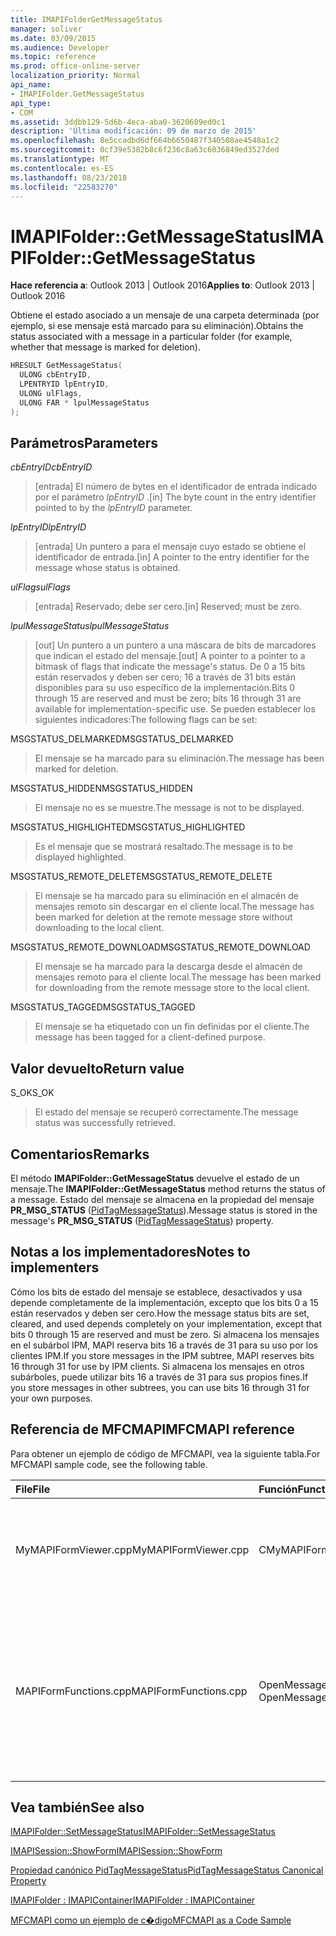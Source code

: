 ```yaml
---
title: IMAPIFolderGetMessageStatus
manager: soliver
ms.date: 03/09/2015
ms.audience: Developer
ms.topic: reference
ms.prod: office-online-server
localization_priority: Normal
api_name:
- IMAPIFolder.GetMessageStatus
api_type:
- COM
ms.assetid: 3ddbb129-5d6b-4eca-aba0-3620609ed0c1
description: 'Última modificación: 09 de marzo de 2015'
ms.openlocfilehash: 8e5ccadbd6df664b6650487f340508ae4548a1c2
ms.sourcegitcommit: 0cf39e5382b8c6f236c8a63c6036849ed3527ded
ms.translationtype: MT
ms.contentlocale: es-ES
ms.lasthandoff: 08/23/2018
ms.locfileid: "22583270"
---
```

# <a name="imapifoldergetmessagestatus"></a><span data-ttu-id="5ecd3-103">IMAPIFolder::GetMessageStatus</span><span class="sxs-lookup"><span data-stu-id="5ecd3-103">IMAPIFolder::GetMessageStatus</span></span>

  
  
<span data-ttu-id="5ecd3-104">**Hace referencia a**: Outlook 2013 | Outlook 2016</span><span class="sxs-lookup"><span data-stu-id="5ecd3-104">**Applies to**: Outlook 2013 | Outlook 2016</span></span> 
  
<span data-ttu-id="5ecd3-105">Obtiene el estado asociado a un mensaje de una carpeta determinada (por ejemplo, si ese mensaje está marcado para su eliminación).</span><span class="sxs-lookup"><span data-stu-id="5ecd3-105">Obtains the status associated with a message in a particular folder (for example, whether that message is marked for deletion).</span></span>
  
```cpp
HRESULT GetMessageStatus(
  ULONG cbEntryID,
  LPENTRYID lpEntryID,
  ULONG ulFlags,
  ULONG FAR * lpulMessageStatus
);
```

## <a name="parameters"></a><span data-ttu-id="5ecd3-106">Parámetros</span><span class="sxs-lookup"><span data-stu-id="5ecd3-106">Parameters</span></span>

 <span data-ttu-id="5ecd3-107">_cbEntryID_</span><span class="sxs-lookup"><span data-stu-id="5ecd3-107">_cbEntryID_</span></span>
  
> <span data-ttu-id="5ecd3-108">[entrada] El número de bytes en el identificador de entrada indicado por el parámetro _lpEntryID_ .</span><span class="sxs-lookup"><span data-stu-id="5ecd3-108">[in] The byte count in the entry identifier pointed to by the  _lpEntryID_ parameter.</span></span> 
    
 <span data-ttu-id="5ecd3-109">_lpEntryID_</span><span class="sxs-lookup"><span data-stu-id="5ecd3-109">_lpEntryID_</span></span>
  
> <span data-ttu-id="5ecd3-110">[entrada] Un puntero a para el mensaje cuyo estado se obtiene el identificador de entrada.</span><span class="sxs-lookup"><span data-stu-id="5ecd3-110">[in] A pointer to the entry identifier for the message whose status is obtained.</span></span>
    
 <span data-ttu-id="5ecd3-111">_ulFlags_</span><span class="sxs-lookup"><span data-stu-id="5ecd3-111">_ulFlags_</span></span>
  
> <span data-ttu-id="5ecd3-112">[entrada] Reservado; debe ser cero.</span><span class="sxs-lookup"><span data-stu-id="5ecd3-112">[in] Reserved; must be zero.</span></span>
    
 <span data-ttu-id="5ecd3-113">_lpulMessageStatus_</span><span class="sxs-lookup"><span data-stu-id="5ecd3-113">_lpulMessageStatus_</span></span>
  
> <span data-ttu-id="5ecd3-114">[out] Un puntero a un puntero a una máscara de bits de marcadores que indican el estado del mensaje.</span><span class="sxs-lookup"><span data-stu-id="5ecd3-114">[out] A pointer to a pointer to a bitmask of flags that indicate the message's status.</span></span> <span data-ttu-id="5ecd3-115">De 0 a 15 bits están reservados y deben ser cero; 16 a través de 31 bits están disponibles para su uso específico de la implementación.</span><span class="sxs-lookup"><span data-stu-id="5ecd3-115">Bits 0 through 15 are reserved and must be zero; bits 16 through 31 are available for implementation-specific use.</span></span> <span data-ttu-id="5ecd3-116">Se pueden establecer los siguientes indicadores:</span><span class="sxs-lookup"><span data-stu-id="5ecd3-116">The following flags can be set:</span></span>
    
<span data-ttu-id="5ecd3-117">MSGSTATUS_DELMARKED</span><span class="sxs-lookup"><span data-stu-id="5ecd3-117">MSGSTATUS_DELMARKED</span></span> 
  
> <span data-ttu-id="5ecd3-118">El mensaje se ha marcado para su eliminación.</span><span class="sxs-lookup"><span data-stu-id="5ecd3-118">The message has been marked for deletion.</span></span>
    
<span data-ttu-id="5ecd3-119">MSGSTATUS_HIDDEN</span><span class="sxs-lookup"><span data-stu-id="5ecd3-119">MSGSTATUS_HIDDEN</span></span> 
  
> <span data-ttu-id="5ecd3-120">El mensaje no es se muestre.</span><span class="sxs-lookup"><span data-stu-id="5ecd3-120">The message is not to be displayed.</span></span> 
    
<span data-ttu-id="5ecd3-121">MSGSTATUS_HIGHLIGHTED</span><span class="sxs-lookup"><span data-stu-id="5ecd3-121">MSGSTATUS_HIGHLIGHTED</span></span> 
  
> <span data-ttu-id="5ecd3-122">Es el mensaje que se mostrará resaltado.</span><span class="sxs-lookup"><span data-stu-id="5ecd3-122">The message is to be displayed highlighted.</span></span>
    
<span data-ttu-id="5ecd3-123">MSGSTATUS_REMOTE_DELETE</span><span class="sxs-lookup"><span data-stu-id="5ecd3-123">MSGSTATUS_REMOTE_DELETE</span></span> 
  
> <span data-ttu-id="5ecd3-124">El mensaje se ha marcado para su eliminación en el almacén de mensajes remoto sin descargar en el cliente local.</span><span class="sxs-lookup"><span data-stu-id="5ecd3-124">The message has been marked for deletion at the remote message store without downloading to the local client.</span></span>
    
<span data-ttu-id="5ecd3-125">MSGSTATUS_REMOTE_DOWNLOAD</span><span class="sxs-lookup"><span data-stu-id="5ecd3-125">MSGSTATUS_REMOTE_DOWNLOAD</span></span> 
  
> <span data-ttu-id="5ecd3-126">El mensaje se ha marcado para la descarga desde el almacén de mensajes remoto para el cliente local.</span><span class="sxs-lookup"><span data-stu-id="5ecd3-126">The message has been marked for downloading from the remote message store to the local client.</span></span>
    
<span data-ttu-id="5ecd3-127">MSGSTATUS_TAGGED</span><span class="sxs-lookup"><span data-stu-id="5ecd3-127">MSGSTATUS_TAGGED</span></span> 
  
> <span data-ttu-id="5ecd3-128">El mensaje se ha etiquetado con un fin definidas por el cliente.</span><span class="sxs-lookup"><span data-stu-id="5ecd3-128">The message has been tagged for a client-defined purpose.</span></span>
    
## <a name="return-value"></a><span data-ttu-id="5ecd3-129">Valor devuelto</span><span class="sxs-lookup"><span data-stu-id="5ecd3-129">Return value</span></span>

<span data-ttu-id="5ecd3-130">S_OK</span><span class="sxs-lookup"><span data-stu-id="5ecd3-130">S_OK</span></span> 
  
> <span data-ttu-id="5ecd3-131">El estado del mensaje se recuperó correctamente.</span><span class="sxs-lookup"><span data-stu-id="5ecd3-131">The message status was successfully retrieved.</span></span>
    
## <a name="remarks"></a><span data-ttu-id="5ecd3-132">Comentarios</span><span class="sxs-lookup"><span data-stu-id="5ecd3-132">Remarks</span></span>

<span data-ttu-id="5ecd3-133">El método **IMAPIFolder::GetMessageStatus** devuelve el estado de un mensaje.</span><span class="sxs-lookup"><span data-stu-id="5ecd3-133">The **IMAPIFolder::GetMessageStatus** method returns the status of a message.</span></span> <span data-ttu-id="5ecd3-134">Estado del mensaje se almacena en la propiedad del mensaje **PR_MSG_STATUS** ([PidTagMessageStatus](pidtagmessagestatus-canonical-property.md)).</span><span class="sxs-lookup"><span data-stu-id="5ecd3-134">Message status is stored in the message's **PR_MSG_STATUS** ([PidTagMessageStatus](pidtagmessagestatus-canonical-property.md)) property.</span></span> 
  
## <a name="notes-to-implementers"></a><span data-ttu-id="5ecd3-135">Notas a los implementadores</span><span class="sxs-lookup"><span data-stu-id="5ecd3-135">Notes to implementers</span></span>

<span data-ttu-id="5ecd3-136">Cómo los bits de estado del mensaje se establece, desactivados y usa depende completamente de la implementación, excepto que los bits 0 a 15 están reservados y deben ser cero.</span><span class="sxs-lookup"><span data-stu-id="5ecd3-136">How the message status bits are set, cleared, and used depends completely on your implementation, except that bits 0 through 15 are reserved and must be zero.</span></span> <span data-ttu-id="5ecd3-137">Si almacena los mensajes en el subárbol IPM, MAPI reserva bits 16 a través de 31 para su uso por los clientes IPM.</span><span class="sxs-lookup"><span data-stu-id="5ecd3-137">If you store messages in the IPM subtree, MAPI reserves bits 16 through 31 for use by IPM clients.</span></span> <span data-ttu-id="5ecd3-138">Si almacena los mensajes en otros subárboles, puede utilizar bits 16 a través de 31 para sus propios fines.</span><span class="sxs-lookup"><span data-stu-id="5ecd3-138">If you store messages in other subtrees, you can use bits 16 through 31 for your own purposes.</span></span>
  
## <a name="mfcmapi-reference"></a><span data-ttu-id="5ecd3-139">Referencia de MFCMAPI</span><span class="sxs-lookup"><span data-stu-id="5ecd3-139">MFCMAPI reference</span></span>

<span data-ttu-id="5ecd3-140">Para obtener un ejemplo de código de MFCMAPI, vea la siguiente tabla.</span><span class="sxs-lookup"><span data-stu-id="5ecd3-140">For MFCMAPI sample code, see the following table.</span></span>
  
|<span data-ttu-id="5ecd3-141">**File**</span><span class="sxs-lookup"><span data-stu-id="5ecd3-141">**File**</span></span>|<span data-ttu-id="5ecd3-142">**Función**</span><span class="sxs-lookup"><span data-stu-id="5ecd3-142">**Function**</span></span>|<span data-ttu-id="5ecd3-143">**Comentario**</span><span class="sxs-lookup"><span data-stu-id="5ecd3-143">**Comment**</span></span>|
|:-----|:-----|:-----|
|<span data-ttu-id="5ecd3-144">MyMAPIFormViewer.cpp</span><span class="sxs-lookup"><span data-stu-id="5ecd3-144">MyMAPIFormViewer.cpp</span></span>  <br/> |<span data-ttu-id="5ecd3-145">CMyMAPIFormViewer::GetNextMessage</span><span class="sxs-lookup"><span data-stu-id="5ecd3-145">CMyMAPIFormViewer::GetNextMessage</span></span>  <br/> |<span data-ttu-id="5ecd3-146">MFCMAPI usa el método **IMAPIFolder::GetMessageStatus** para obtener el estado del siguiente mensaje que se mostrará.</span><span class="sxs-lookup"><span data-stu-id="5ecd3-146">MFCMAPI uses the **IMAPIFolder::GetMessageStatus** method to get the status of the next message to be displayed.</span></span>  <br/> |
|<span data-ttu-id="5ecd3-147">MAPIFormFunctions.cpp</span><span class="sxs-lookup"><span data-stu-id="5ecd3-147">MAPIFormFunctions.cpp</span></span>  <br/> |<span data-ttu-id="5ecd3-148">OpenMessageNonModal y OpenMessageModal</span><span class="sxs-lookup"><span data-stu-id="5ecd3-148">OpenMessageNonModal and OpenMessageModal</span></span>  <br/> |<span data-ttu-id="5ecd3-149">MFCMAPI usa el método **IMAPIFolder::GetMessageStatus** para obtener el estado del mensaje que se mostrará para pasar al Visor de formulario, que es CMyMAPIFormViewer o [IMAPISession:: ShowForm](imapisession-showform.md).</span><span class="sxs-lookup"><span data-stu-id="5ecd3-149">MFCMAPI uses the **IMAPIFolder::GetMessageStatus** method to get the status of the message to be displayed to pass to the form viewer, which is either CMyMAPIFormViewer or [IMAPISession::ShowForm](imapisession-showform.md).</span></span>  <br/> |
   
## <a name="see-also"></a><span data-ttu-id="5ecd3-150">Vea también</span><span class="sxs-lookup"><span data-stu-id="5ecd3-150">See also</span></span>



[<span data-ttu-id="5ecd3-151">IMAPIFolder::SetMessageStatus</span><span class="sxs-lookup"><span data-stu-id="5ecd3-151">IMAPIFolder::SetMessageStatus</span></span>](imapifolder-setmessagestatus.md)
  
[<span data-ttu-id="5ecd3-152">IMAPISession::ShowForm</span><span class="sxs-lookup"><span data-stu-id="5ecd3-152">IMAPISession::ShowForm</span></span>](imapisession-showform.md)
  
[<span data-ttu-id="5ecd3-153">Propiedad canónico PidTagMessageStatus</span><span class="sxs-lookup"><span data-stu-id="5ecd3-153">PidTagMessageStatus Canonical Property</span></span>](pidtagmessagestatus-canonical-property.md)
  
[<span data-ttu-id="5ecd3-154">IMAPIFolder : IMAPIContainer</span><span class="sxs-lookup"><span data-stu-id="5ecd3-154">IMAPIFolder : IMAPIContainer</span></span>](imapifolderimapicontainer.md)


[<span data-ttu-id="5ecd3-155">MFCMAPI como un ejemplo de c�digo</span><span class="sxs-lookup"><span data-stu-id="5ecd3-155">MFCMAPI as a Code Sample</span></span>](mfcmapi-as-a-code-sample.md)

